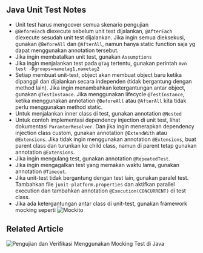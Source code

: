 ## Java Unit Test Notes

* Unit test harus mengcover semua skenario pengujian
* `@BeforeEach` diexecute sebelum unit test dijalankan, `@AfterEach` diexecute sesudah unit test dijalankan. Jika ingin semua dieksekusi, gunakan `@BeforeAll` dan `@AfterAll`, namun hanya static function saja yg dapat menggunakan annotation tersebut. 
* Jika ingin membatalkan unit test, gunakan `Assumptions`
* Jika ingin menjalankan test pada `@Tag` tertentu, gunakan perintah `mvn test -Dgroups=nametag1,nametag2`
* Setiap membuat unit-test, object akan membuat object baru ketika dipanggil dan dijalankan secara independen (tidak bergantung dengan method lain). Jika ingin menambahkan ketergantungan antar object, gunakan `@TestInstance`. Jika menggunakan lifecycle `@TestInstance`, ketika menggunakan annotation `@BeforeAll` atau `@AfterAll` kita tidak perlu menggunakan method static.
* Untuk menjalankan inner class di test, gunakan annotation `@Nested`
* Untuk contoh implementasi dependency injection di unit test, lihat dokumentasi `ParamterResolver`. Dan jika ingin menerapkan dependency injection class custom, gunakan annotation `@ExtendWith` atau `@Extensions`. Jika tidak ingin menggunakan annotation `@Extensions`, buat parent class dan turunkan ke child class, namun di parent tetap gunakan annotation `@Extensions`.
* Jika ingin mengulang test, gunakan annotation `@RepeatedTest`.
* Jika ingin mengagalkan test yang memakan waktu lama, gunakan annotation `@Timeout`.
* Jika unit-test tidak bergantung dengan test lain, gunakan paralel test. Tambahkan file `junit-platform.properties` dan aktifkan parallel execution dan tambahkan annotation `@Execution(CONCURRENT)` di test class.
* Jika ada ketergantungan antar class di unit-test, gunakan framework mocking seperti ![Mockito](https://site.mockito.org)

## Related Article
![Pengujian dan Verifikasi Menggunakan Mocking Test di Java](https://ichwansholihin.medium.com/pengujian-dan-verifikasi-menggunakan-mocking-test-di-java-947bdc7e2b82)
